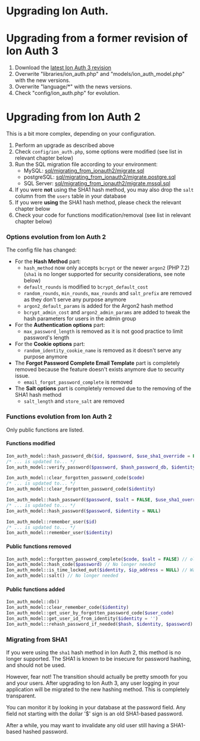 Upgrading Ion Auth.
===================================

# Upgrading from a former revision of Ion Auth 3

 1. Download the [latest Ion Auth 3 revision](http://github.com/benedmunds/CodeIgniter-Ion-Auth/zipball/3)
 2. Overwrite "libraries/ion_auth.php" and "models/ion_auth_model.php" with the new versions.
 3. Overwrite "language/*" with the news versions.
 4. Check "config/ion_auth.php" for evolution.

# Upgrading from Ion Auth 2

This is a bit more complex, depending on your configuration.

 1. Perform an upgrade as described above
 2. Check `config/ion_auth.php`, some options were modified
    (see list in relevant chapter below)
 3. Run the SQL migration file according to your environment:
    - MySQL: [sql/migrating_from_ionauth2/migrate.sql](sql/migrating_from_ionauth2/migrate.sql)
    - postgreSQL: [sql/migrating_from_ionauth2/migrate.postgre.sql](sql/migrating_from_ionauth2/migrate.postgre.sql)
    - SQL Server: [sql/migrating_from_ionauth2/migrate.mssql.sql](sql/migrating_from_ionauth2/migrate.mssql.sql)
 4. If you were **not** using the SHA1 hash method, you may also drop the `salt` column
    from the `users` table in your database
 5. If you were **using** the SHA1 hash method, please check the relevant chapter below
 6. Check your code for functions modification/removal
    (see list in relevant chapter below)

### Options evolution from Ion Auth 2

The config file has changed:

- For the **Hash Method** part:
    - `hash_method` now only accepts `bcrypt` or the newer `argon2` (PHP 7.2)
    (`sha1` is no longer supported for security considerations, see note below)
    - `default_rounds` is modified to `bcrypt_default_cost`
    - `random_rounds`, `min_rounds`, `max_rounds` and `salt_prefix` are removed
    as they don't serve any purpose anymore
    - `argon2_default_params` is added for the Argon2 hash method
    - `bcrypt_admin_cost` and `argon2_admin_params` are added to tweak the hash
    parameters for users in the admin group
- For the **Authentication options** part:
    - `max_password_length` is removed as it is not good practice to limit password's length
- For the **Cookie options** part:
    - `random_identity_cookie_name` is removed as it doesn't serve any purpose anymore
- The **Forgot Password Complete Email Template** part is completely removed because
  the feature doesn't exists anymore due to security issue.
    - `email_forgot_password_complete` is removed
- The **Salt options** part is completely removed due to the removing of the
  SHA1 hash method
    - `salt_length` and `store_salt` are removed

### Functions evolution from Ion Auth 2

Only public functions are listed.

#### Functions modified

```php
Ion_auth_model::hash_password_db($id, $password, $use_sha1_override = FALSE)
/* ... is updated to... */
Ion_auth_model::verify_password($password, $hash_password_db, $identity = NULL)
```

```php
Ion_auth_model::clear_forgotten_password_code($code)
/* ... is updated to... */
Ion_auth_model::clear_forgotten_password_code($identity)
```

```php
Ion_auth_model::hash_password($password, $salt = FALSE, $use_sha1_override = FALSE)
/* ... is updated to... */
Ion_auth_model::hash_password($password, $identity = NULL)
```

```php
Ion_auth_model::remember_user($id)
/* ... is updated to... */
Ion_auth_model::remember_user($identity)
```


#### Public functions removed

```php
Ion_auth_model::forgotten_password_complete($code, $salt = FALSE) // old feature no longer available due to security issue
Ion_auth_model::hash_code($password) // No longer needed
Ion_auth_model::is_time_locked_out($identity, $ip_address = NULL) // Was deprecated, use is_max_login_attempts_exceeded()
Ion_auth_model::salt() // No longer needed
```


#### Public functions added

```php
Ion_auth_model::db()
Ion_auth_model::clear_remember_code($identity)
Ion_auth_model::get_user_by_forgotten_password_code($user_code)
Ion_auth_model::get_user_id_from_identity($identity = '')
Ion_auth_model::rehash_password_if_needed($hash, $identity, $password)
```


### Migrating from SHA1

If you were using the `sha1` hash method in Ion Auth 2, this method is no longer supported.
The SHA1 is known to be insecure for password hashing, and should not be used.

However, fear not! The transition should actually be pretty smooth for you and your users.
After upgrading to Ion Auth 3, any user logging in your application will be migrated to the
new hashing method. This is completely transparent.

You can monitor it by looking in your database at the password field. Any field not starting
with the dollar '$' sign is an old SHA1-based password.

After a while, you may want to invalidate any old user still having a SHA1-based hashed password.
